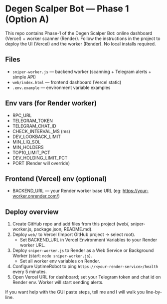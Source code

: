 # Degen Scalper Bot — Phase 1 (Option A)

This repo contains Phase-1 of the Degen Scalper Bot: online dashboard (Vercel) + worker scanner (Render).
Follow the instructions in the project to deploy the UI (Vercel) and the worker (Render). No local installs required.

## Files
- `sniper-worker.js` — backend worker (scanning + Telegram alerts + simple API)
- `web/index.html` — frontend dashboard (Vercel static)
- `.env.example` — environment variable examples

## Env vars (for Render worker)
- RPC_URL
- TELEGRAM_TOKEN
- TELEGRAM_CHAT_ID
- CHECK_INTERVAL_MS (ms)
- DEV_LOOKBACK_LIMIT
- MIN_LIQ_SOL
- MIN_HOLDERS
- TOP10_LIMIT_PCT
- DEV_HOLDING_LIMIT_PCT
- PORT (Render will override)

## Frontend (Vercel) env (optional)
- BACKEND_URL — your Render worker base URL (eg: https://your-worker.onrender.com/)

## Deploy overview
1. Create GitHub repo and add files from this project (web/, sniper-worker.js, package.json, README.md).
2. Deploy `web/` to Vercel (Import GitHub project → select root).
   - Set BACKEND_URL in Vercel Environment Variables to your Render worker URL.
3. Deploy `sniper-worker.js` to Render as a Web Service or Background Worker (start: `node sniper-worker.js`).
   - Set all worker env variables on Render.
4. Configure UptimeRobot to ping `https://<your-render-service>/health` every 5 minutes.
5. Open Vercel URL for dashboard; set your Telegram token and chat id on Render env. Worker will start sending alerts.

If you want help with the GUI paste steps, tell me and I will walk you line-by-line.
